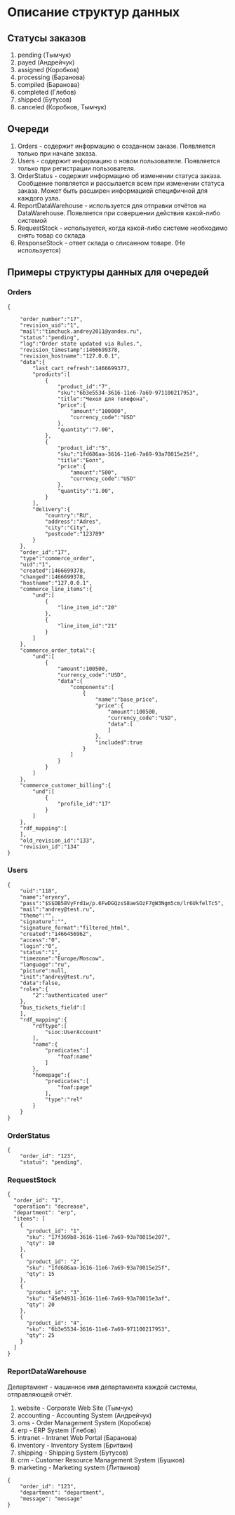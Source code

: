 # Описание структур данных

## Статусы заказов
1. pending (Тымчук)
2. payed (Андрейчук)
3. assigned (Коробков)
4. processing (Баранова)
5. compiled (Баранова)
6. completed (Глебов)
7. shipped (Бутусов)
8. canceled (Коробков, Тымчук)

## Очереди

1. Orders - содержит информацию о созданном заказе. Появляется только при начале заказа.
2. Users - содержит информацию о новом пользователе. Появляется только при регистрации пользователя.
3. OrderStatus - содержит информацию об изменении статуса заказа. Сообщение появляется и рассылается всем при изменении
статуса заказа. Может быть расширен информацией специфичной для каждого узла.
4. ReportDataWarehouse - используется для отправки отчётов на DataWarehouse. Появляется при совершении действия какой-либо системой
5. RequestStock - используется, когда какой-либо системе необходимо снять товар со склада
6. ResponseStock - ответ склада о списанном товаре. (Не используется)

## Примеры структуры данных для очередей

### Orders

```
{

    "order_number":"17",
    "revision_uid":"1",
    "mail":"timchuck.andrey2011@yandex.ru",
    "status":"pending",
    "log":"Order state updated via Rules.",
    "revision_timestamp":1466699378,
    "revision_hostname":"127.0.0.1",
    "data":{
        "last_cart_refresh":1466699377,
        "products":[
            {
                "product_id":"7",
                "sku":"6b3e5534-3616-11e6-7a69-971100217953",
                "title":"Чехол для телефона",
                "price":{
                    "amount":"100000",
                    "currency_code":"USD"
                },
                "quantity":"7.00",
            },
            {
                "product_id":"5",
                "sku":"1fd686aa-3616-11e6-7a69-93a70015e25f",
                "title":"Болт",
                "price":{
                    "amount":"500",
                    "currency_code":"USD"
                },
                "quantity":"1.00",
            }
        ],
        "delivery":{
            "country":"RU",
            "address":"Adres",
            "city":"City",
            "postcode":"123789"
        }
    },
    "order_id":"17",
    "type":"commerce_order",
    "uid":"1",
    "created":1466699378,
    "changed":1466699378,
    "hostname":"127.0.0.1",
    "commerce_line_items":{
        "und":[
            {
                "line_item_id":"20"
            },
            {
                "line_item_id":"21"
            }
        ]
    },
    "commerce_order_total":{
        "und":[
            {
                "amount":100500,
                "currency_code":"USD",
                "data":{
                    "components":[
                        {
                            "name":"base_price",
                            "price":{
                                "amount":100500,
                                "currency_code":"USD",
                                "data":[
                                ]
                            },
                            "included":true
                        }
                    ]
                }
            }
        ]
    },
    "commerce_customer_billing":{
        "und":[
            {
                "profile_id":"17"
            }
        ]
    },
    "rdf_mapping":[
    ],
    "old_revision_id":"133",
    "revision_id":"134"
}
```

### Users

```
{
    "uid":"118",
    "name":"eryery",
    "pass":"$S$DB58VyFrd1w/p.6FwDGQzsS8aeSOzF7gW3Ngm5cm/lr6UkfelTc5",
    "mail":"andrey@test.ru",
    "theme":"",
    "signature":"",
    "signature_format":"filtered_html",
    "created":"1466456962",
    "access":"0",
    "login":"0",
    "status":"1",
    "timezone":"Europe/Moscow",
    "language":"ru",
    "picture":null,
    "init":"andrey@test.ru",
    "data":false,
    "roles":{
        "2":"authenticated user"
    },
    "bus_tickets_field":[
    ],
    "rdf_mapping":{
        "rdftype":[
            "sioc:UserAccount"
        ],
        "name":{
            "predicates":[
                "foaf:name"
            ]
        },
        "homepage":{
            "predicates":[
                "foaf:page"
            ],
            "type":"rel"
        }
    }
}
```

### OrderStatus

```
{
    "order_id": "123",
    "status": "pending",
```

### RequestStock

```
{
  "order_id": "1",
  "operation": "decrease",
  "department": "erp",
  "items": [
    {
      "product_id": "1",
      "sku": "17f369b8-3616-11e6-7a69-93a70015e207",
      "qty": 10
    },
    {
      "product_id": "2",
      "sku": "1fd686aa-3616-11e6-7a69-93a70015e25f",
      "qty": 15
    },
    {
      "product_id": "3",
      "sku": "45e94931-3616-11e6-7a69-93a70015e3af",
      "qty": 20
    },
    {
      "product_id": "4",
      "sku": "6b3e5534-3616-11e6-7a69-971100217953",
      "qty": 25
    }
  ]
}
```

### ReportDataWarehouse

Департамент - машинное имя департамента каждой системы, отправляющей отчёт.

1. website - Corporate Web Site (Тымчук)
2. accounting - Accounting System (Андрейчук)
3. oms - Order Management System (Коробков)
4. erp - ERP System (Глебов)
5. intranet - Intranet Web Portal (Баранова)
6. inventory - Inventory System (Бритвин)
7. shipping - Shipping System (Бутусов)
8. crm - Customer Resource Management System (Бушков)
9. marketing - Marketing system (Литвинов)

```
{
	"order_id": "123",
	"department": "department",
	"message": "message"
}
```
